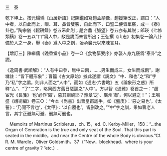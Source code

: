三　泰

乾下坤上。按元楊瑀《山居新語》記陳鑑如寫趙孟頫像，趙援筆改正，謂曰：“人中者，以自此而上，眼、耳、鼻皆雙竅，自此而下，口暨二便皆單竅，成一《泰》卦也。”陶宗儀《輟耕録》卷五釆此則；趙台鼎《脈望》卷五亦有其説；郎瑛《七修類稿》卷一五以“口”爲人中，駁是説而未言所出；王弘撰《山志》初集卷一論八卦備於人之一身，舉《泰》爲人中之例，殆承襲元以來陳言耳。

【增訂三】陳繼儒《晚香堂小品》卷一○《食物纂要序》亦襲人身九竅爲“泰卦”之説。

《逸周書·武順解》：“人有中曰參，無中曰兩，……男生而成三，女生而成兩”，謝墉註：“皆下體形象”；曹籀《古文原始》據此遂謂《説文》“中、和也”之“和”字乃“私”字之譌。則非人面之“人中”，而如《通志·六書略》五《論象形之惑》所釋“厶”、“了”二字，略同西方舊日惡謔之“人中”。方以智《通雅》卷首之一：“趙宦光《長箋》‘也’必作‘殹’，惡其訓醜耶？豫章‘之’、廣州‘海’，何以避之！”；王鳴盛《蛾術編》卷三○：“今本《尚書》出晉皇甫謐手，如《盤庚》：‘惡之易也’，《太誓》：‘乃聞不言也’，《太甲》：‘以自覆也’，皆删改之。”“中”字之訓，果如曹老人言，其字正避無可避、删無可删也。











　Memoirs of Martinus Scriblerus，ch. 15，ed. C. Kerby-Miller，158：“...the Organ of Generation is the true and only seat of the Soul. That this part is seated in the middle，and near the Centre of the whole Body is obvious.”Cf. R. M. Wardle，Oliver Goldsmith，37（“Now，blockhead，where is your centre of gravity？”etc.）.